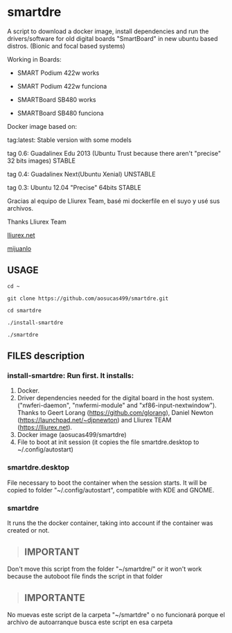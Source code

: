# smartdre

A script to download a docker image, install dependencies and run the drivers/software 
for old digital boards "SmartBoard" in new ubuntu based distros. (Bionic and focal based systems)

Working in Boards:
+ SMART Podium 422w works 

+ SMART Podium 422w funciona

+ SMARTBoard SB480 works 

+ SMARTBoard SB480 funciona


Docker image based on:

tag:latest: Stable version with some models

tag 0.6: Guadalinex Edu 2013 (Ubuntu Trust because there aren't "precise" 32 bits images) STABLE

tag 0.4: Guadalinex Next(Ubuntu Xenial) UNSTABLE

tag 0.3: Ubuntu 12.04 "Precise" 64bits STABLE

Gracias al equipo de Lliurex Team, basé mi dockerfile en el suyo y usé sus archivos.

Thanks Lliurex Team

[lliurex.net](lliurex.net)

[mijuanlo](https://github.com/mijuanlo)

## USAGE

    cd ~ 

    git clone https://github.com/aosucas499/smartdre.git

    cd smartdre

    ./install-smartdre
    
    ./smartdre


## FILES description

### install-smartdre: Run first. It installs: 
1. Docker. 
2. Driver dependencies needed for the digital board in the host system. ("nwferi-daemon", "nwfermi-module" and "xf86-input-nextwindow").
   Thanks to Geert Lorang (https://github.com/glorang), Daniel Newton (https://launchpad.net/~djpnewton) and Lliurex TEAM (https://lliurex.net).
3. Docker image (aosucas499/smartdre)
4. File to boot at init session (it copies the file smartdre.desktop to ~/.config/autostart)

### smartdre.desktop
File necessary to boot the container when the session starts. It will be copied to folder "~/.config/autostart", compatible with KDE and GNOME.

### smartdre
It runs the the docker container, taking into account if the container was created or not.

>## IMPORTANT
 Don't move this script from the folder "~/smartdre/" or it won't work
 because the autoboot file finds the script in that folder

>## IMPORTANTE
 No muevas este script de la carpeta "~/smartdre" o no funcionará
 porque el archivo de autoarranque busca este script en esa carpeta
